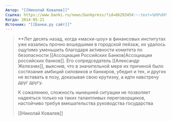 ```yaml
---
Автор: "[[Николай Ковалев]]"
Ссылка: https://www.banki.ru/news/bankpress/?id=6629345#:~:text=%D0%96%D0%B5%D0%BB%D0%B5%D0%B7%D0%BD%D1%8F%D0%BA
Когда: 2014-05-21
Источник: "[[Банки.ру сайт]]"
---
```

> **Лет десять назад, когда «маски-шоу» в финансовых институтах уже казались прочно вошедшими в городской пейзаж, их удалось ощутимо уменьшить благодаря активности комитета по безопасности [[Ассоциация Российских Банков|Ассоциации российских банков]]. Его сопредседатель [[Александр Железняк]], выяснив, что в значительной мере их причиной было состязание амбиций силовиков и банкиров, убедил и тех, и других не вставать в позу, доказывая свою крутизну, а идти навстречу друг другу.
> 
> К сожалению, сложность нынешней ситуации не позволяет надеяться только на таких талантливых переговорщиков, настойчиво требуя вмешательства руководства государства
> 
> [[Николай Ковалев]]
